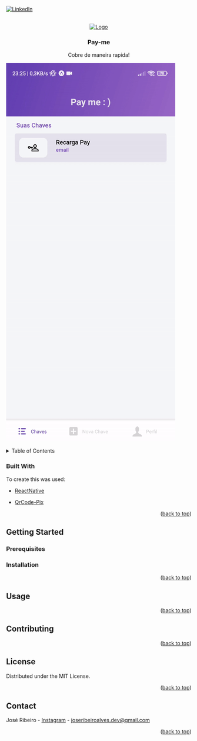 <div id="top"></div>
 
 
<!-- [![Contributors][contributors-shield]][contributors-url]
[![Forks][forks-shield]][forks-url]
[![Stargazers][stars-shield]][stars-url]
[![Issues][issues-shield]][issues-url]
[![MIT License][license-shield]][license-url] -->
[![LinkedIn][linkedin-shield]][linkedin-url]

<!-- PROJECT LOGO -->
<br />
<div align="center">
  <a href="https://github.com/JuniorRibas/pay-me">
    <img src="https://travelpedia.com.br/wp-content/uploads/2018/09/dinheiro-icon.png" alt="Logo" width="80" height="80">
  </a>

  <h3 align="center">Pay-me</h3>

  <p align="center">
    Cobre de maneira rapida!
    <br />
     
  </p>
</div>

![](./apresentacao.gif)


<!-- TABLE OF CONTENTS -->
<details>
  <summary>Table of Contents</summary>
  <ol>
    <li>
      <a href="#about-the-project">About The Project</a>
      <ul>
        <li><a href="#built-with">Built With</a></li>
      </ul>
    </li>
    <li>
      <a href="#getting-started">Getting Started</a>
      <ul>
        <li><a href="#prerequisites">Prerequisites</a></li>
        <li><a href="#installation">Installation</a></li>
      </ul>
    </li>
    <li><a href="#usage">Usage</a></li>
    <li><a href="#roadmap">Roadmap</a></li>
    <li><a href="#contributing">Contributing</a></li>
    <li><a href="#license">License</a></li>
    <li><a href="#contact">Contact</a></li>
  </ol>
</details>

### Built With

To create this was used:

- [ReactNative](https://reactnative.dev/)

- [QrCode-Pix](https://github.com/joseviniciusnunes/qrcode-pix)

<p align="right">(<a href="#top">back to top</a>)</p>

<!-- GETTING STARTED -->

## Getting Started

### Prerequisites

### Installation

<p align="right">(<a href="#top">back to top</a>)</p>


## Usage

<p align="right">(<a href="#top">back to top</a>)</p>

<!-- CONTRIBUTING -->

## Contributing

<p align="right">(<a href="#top">back to top</a>)</p>

<!-- LICENSE -->

## License

Distributed under the MIT License.

<p align="right">(<a href="#top">back to top</a>)</p>

<!-- CONTACT -->

## Contact

José Ribeiro - [Instagram](https://www.instagram.com/juniorribeiro__/) - joseribeiroalves.dev@gmail.com

 

<p align="right">(<a href="#top">back to top</a>)</p>


<!-- MARKDOWN LINKS & IMAGES -->
<!-- https://www.markdownguide.org/basic-syntax/#reference-style-links -->
[contributors-shield]: https://img.shields.io/github/contributors/JuniorRibas/pay-me.svg?style=for-the-badge
[contributors-url]: https://github.com/JuniorRibas/pay-me/graphs/contributors
[forks-shield]: https://img.shields.io/github/forks/JuniorRibas/pay-me.svg?style=for-the-badge
[forks-url]: https://github.com/JuniorRibas/pay-me/network/members
[stars-shield]: https://img.shields.io/github/stars/JuniorRibas/pay-me.svg?style=for-the-badge
[stars-url]: https://github.com/JuniorRibas/pay-me/stargazers
[issues-shield]: https://img.shields.io/github/issues/JuniorRibas/pay-me.svg?style=for-the-badge
[issues-url]: https://github.com/JuniorRibas/pay-me/issues
[license-shield]: https://img.shields.io/github/license/JuniorRibas/pay-me.svg?style=for-the-badge
[license-url]: https://github.com/JuniorRibas/pay-me/blob/master/LICENSE.txt
[linkedin-shield]: https://img.shields.io/badge/-LinkedIn-black.svg?style=for-the-badge&logo=linkedin&colorB=555
[linkedin-url]: https://www.linkedin.com/in/junior-ribeirodev/
[product-screenshot]: images/screenshot.png
